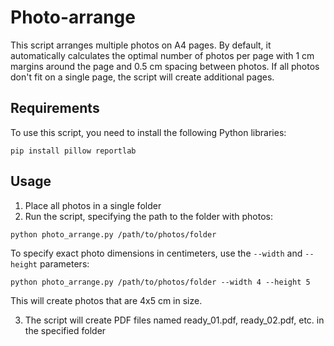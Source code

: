 # Photo-arrange
This script arranges multiple photos on A4 pages. By default, it automatically calculates the optimal number of photos per page with 1 cm margins around the page and 0.5 cm spacing between photos. If all photos don't fit on a single page, the script will create additional pages.
## Requirements
To use this script, you need to install the following Python libraries:
```
pip install pillow reportlab
```

## Usage
1. Place all photos in a single folder
2. Run the script, specifying the path to the folder with photos:
```
python photo_arrange.py /path/to/photos/folder
```

To specify exact photo dimensions in centimeters, use the `--width` and `--height` parameters:
```
python photo_arrange.py /path/to/photos/folder --width 4 --height 5
```
This will create photos that are 4x5 cm in size.

3. The script will create PDF files named ready_01.pdf, ready_02.pdf, etc. in the specified folder 
